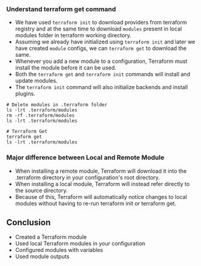 
###  Understand terraform get command
- We have used `terraform init` to download providers from terraform registry and at the same time to download `modules` present in local modules folder in terraform working directory. 
- Assuming we already have initialized using `terraform init` and later we have created `module` configs, we can `terraform get` to download the same.
- Whenever you add a new module to a configuration, Terraform must install the module before it can be used. 
- Both the `terraform get` and `terraform init` commands will install and update modules. 
- The `terraform init` command will also initialize backends and install plugins.
```
# Delete modules in .terraform folder
ls -lrt .terraform/modules
rm -rf .terraform/modules
ls -lrt .terraform/modules

# Terraform Get
terraform get
ls -lrt .terraform/modules
```
###  Major difference between Local and Remote Module
- When installing a remote module, Terraform will download it into the .terraform directory in your configuration's root directory. 
- When installing a local module, Terraform will instead refer directly to the source directory. 
- Because of this, Terraform will automatically notice changes to local modules without having to re-run terraform init or terraform get.

##  Conclusion
- Created a Terraform module
- Used local Terraform modules in your configuration
- Configured modules with variables
- Used module outputs
